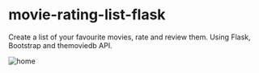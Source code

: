 # movie-rating-list-flask
Create a list of your favourite movies, rate and review them. Using Flask, Bootstrap and themoviedb API.

![home](https://github.com/gonndr/movie-rating-list-flask/blob/master/image.png?raw=true)
